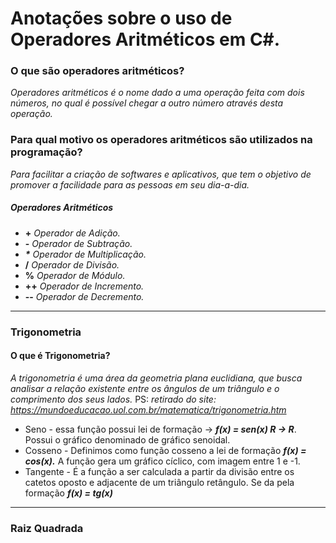 # Anotações sobre o uso de Operadores Aritméticos em C#.

### O que são operadores aritméticos?
_Operadores aritméticos é o nome dado a uma operação feita com dois números, no qual é possível chegar a outro número através desta operação._

### Para qual motivo os operadores aritméticos são utilizados na programação?
_Para facilitar a criação de softwares e aplicativos, que tem o objetivo de promover a facilidade para as pessoas em seu dia-a-dia._

##### Operadores Aritméticos

- **+** _Operador de Adição._
- **-** _Operador de Subtração._
- **_*_** _Operador de Multiplicação._
- **/** _Operador de Divisão._
- **%** _Operador de Módulo._
- **++** _Operador de Incremento._
- **--** _Operador de Decremento._

---

### Trigonometria

#### O que é Trigonometria?

_A trigonometria  é uma área da geometria plana euclidiana, que busca analisar a relação existente entre os ângulos de um triângulo e o comprimento dos seus lados._ PS: _retirado do site: https://mundoeducacao.uol.com.br/matematica/trigonometria.htm_ 

- Seno - essa função possui lei de formação -> ***f(x) = sen(x) R -> R***. Possui o gráfico denominado de gráfico senoidal.
- Cosseno - Definimos como função cosseno a lei de formação ***f(x) = cos(x).*** A função gera um gráfico cíclico, com imagem entre 1 e -1.
- Tangente - É a função a ser calculada a partir da divisão entre os catetos oposto e adjacente de um triângulo retângulo. Se da pela formação ***f(x) = tg(x)***

---

### Raiz Quadrada